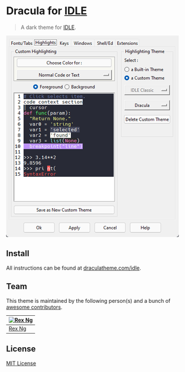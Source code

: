 # Dracula for [IDLE](https://docs.python.org/3/library/idle.html)

> A dark theme for [IDLE](https://docs.python.org/3/library/idle.html).

![Screenshot](./screenshot.png)

## Install

All instructions can be found at [draculatheme.com/idle](https://draculatheme.com/idle).

## Team

This theme is maintained by the following person(s) and a bunch of [awesome contributors](https://github.com/dracula/idle/graphs/contributors).

| [![Rex Ng](https://avatars1.githubusercontent.com/u/45168541?s=70)](https://github.com/timescam) |
| ----------------------------------------------------------------------------------------------------------------------------------------------- |
| [Rex Ng](https://github.com/timescam)                                                                                                           |

## License

[MIT License](./LICENSE)

